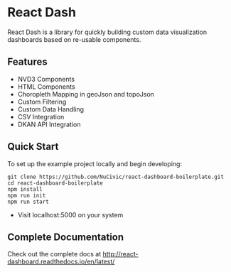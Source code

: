 # React Dash
React Dash is a library for quickly building custom data visualization dashboards based on re-usable components.

## Features
* NVD3 Components
* HTML Components
* Choropleth Mapping in geoJson and topoJson
* Custom Filtering
* Custom Data Handling
* CSV Integration
* DKAN API Integration

## Quick Start
To set up the example project locally and begin developing:
```
git clone https://github.com/NuCivic/react-dashboard-boilerplate.git
cd react-dashboard-boilerplate
npm install
npm run init
npm run start
```
* Visit localhost:5000 on your system

## Complete Documentation
Check out the complete docs at http://react-dashboard.readthedocs.io/en/latest/
